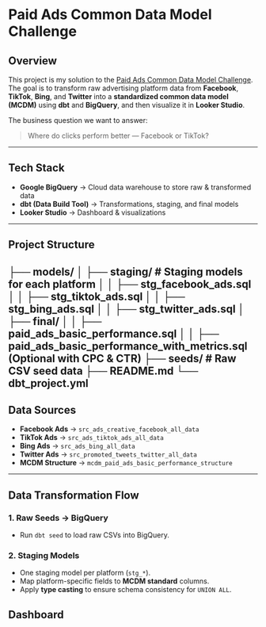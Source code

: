 # Paid Ads Common Data Model Challenge

## Overview
This project is my solution to the [Paid Ads Common Data Model Challenge](https://github.com/kobzevvv/paid-ads-common-data-model-challenge).  
The goal is to transform raw advertising platform data from **Facebook**, **TikTok**, **Bing**, and **Twitter** into a **standardized common data model (MCDM)** using **dbt** and **BigQuery**, and then visualize it in **Looker Studio**.

The business question we want to answer:  
> Where do clicks perform better — Facebook or TikTok?

---

## Tech Stack
- **Google BigQuery** → Cloud data warehouse to store raw & transformed data  
- **dbt (Data Build Tool)** → Transformations, staging, and final models  
- **Looker Studio** → Dashboard & visualizations    

---

## Project Structure
├── models/
│ ├── staging/ # Staging models for each platform
│ │ ├── stg_facebook_ads.sql
│ │ ├── stg_tiktok_ads.sql
│ │ ├── stg_bing_ads.sql
│ │ ├── stg_twitter_ads.sql
│ ├── final/
│ │ ├── paid_ads_basic_performance.sql
│ │ ├── paid_ads_basic_performance_with_metrics.sql (Optional with CPC & CTR)
├── seeds/ # Raw CSV seed data
├── README.md
└── dbt_project.yml
---

## Data Sources
- **Facebook Ads** → `src_ads_creative_facebook_all_data`
- **TikTok Ads** → `src_ads_tiktok_ads_all_data`
- **Bing Ads** → `src_ads_bing_all_data`
- **Twitter Ads** → `src_promoted_tweets_twitter_all_data`
- **MCDM Structure** → `mcdm_paid_ads_basic_performance_structure`

---

## Data Transformation Flow

### 1. **Raw Seeds → BigQuery**
- Run `dbt seed` to load raw CSVs into BigQuery.

### 2. **Staging Models**
- One staging model per platform (`stg_*`).
- Map platform-specific fields to **MCDM standard** columns.
- Apply **type casting** to ensure schema consistency for `UNION ALL`.

## Dashboard
